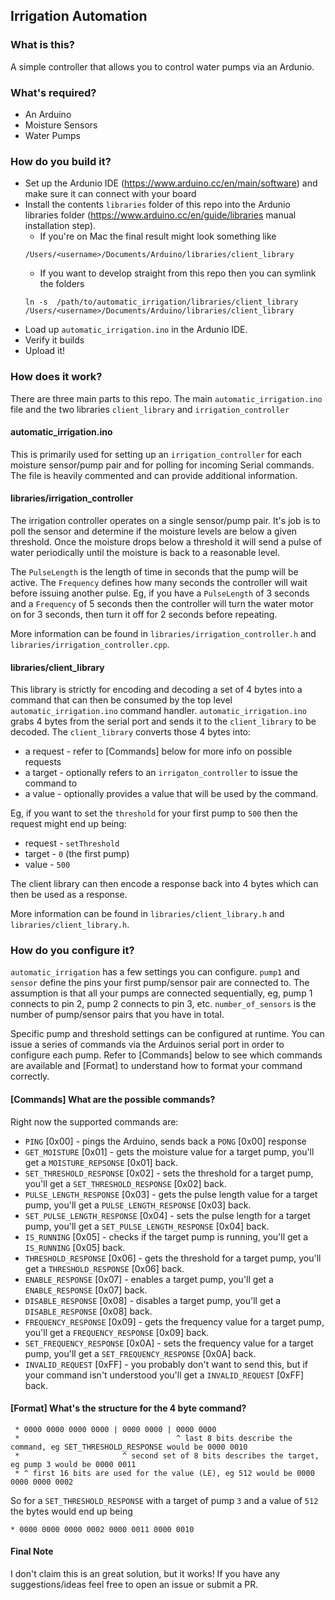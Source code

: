 ## Irrigation Automation

### What is this? 
A simple controller that allows you to control water pumps via 
an Ardunio. 

### What's required? 

- An Arduino
- Moisture Sensors
- Water Pumps 


### How do you build it? 

- Set up the Ardunio IDE (https://www.arduino.cc/en/main/software) and make sure
it can connect with your board 
- Install the contents `libraries` folder of this repo into the Ardunio libraries 
folder (https://www.arduino.cc/en/guide/libraries manual installation step). 
    - If you're on Mac the final result might look something like 
    ```
  /Users/<username>/Documents/Arduino/libraries/client_library
    ```
    - If you want to develop straight from this repo then you can symlink 
    the folders 
    ```
    ln -s  /path/to/automatic_irrigation/libraries/client_library /Users/<username>/Documents/Arduino/libraries/client_library
    ```
- Load up `automatic_irrigation.ino` in the Ardunio IDE.
- Verify it builds
- Upload it!

### How does it work?
There are three main parts to this repo. The main `automatic_irrigation.ino` file and the 
two libraries `client_library` and `irrigation_controller`

#### automatic_irrigation.ino
This is primarily used for setting up an `irrigation_controller` for each moisture sensor/pump pair 
and for polling for incoming Serial commands. The file is heavily commented and can provide additional information.

#### libraries/irrigation_controller
The irrigation controller operates on a single sensor/pump pair. It's job is to poll the sensor and determine
if the moisture levels are below a given threshold. Once the moisture drops below a threshold it will send a 
pulse of water periodically until the moisture is back to a reasonable level. 

The `PulseLength` is the length of time in seconds that the pump will be active. The `Frequency` defines
how many seconds the controller will wait before issuing another pulse. Eg, if you have a `PulseLength` of 3 seconds
and a `Frequency` of 5 seconds then the controller will turn the water motor on for 3 seconds, then turn it off for 
2 seconds before repeating. 

More information can be found in `libraries/irrigation_controller.h` and `libraries/irrigation_controller.cpp`. 

#### libraries/client_library
This library is strictly for encoding and decoding a set of 4 bytes into a command that can then be consumed by the 
top level `automatic_irrigation.ino` command handler. `automatic_irrigation.ino` grabs 4 bytes from the serial port 
and sends it to the `client_library` to be decoded. The `client_library` converts those 4 bytes into:
- a request - refer to [Commands] below for more info on possible requests
- a target - optionally refers to an `irrigaton_controller` to issue the command to
- a value - optionally provides a value that will be used by the command. 

Eg, if you want to set the `threshold` for your first pump to `500` then the request might end up being: 
- request - `setThreshold`
- target - `0` (the first pump)
- value - `500`

The client library can then encode a response back into 4 bytes which can then be used as a response.

More information can be found in `libraries/client_library.h` and `libraries/client_library.h`.

### How do you configure it?
`automatic_irrigation` has a few settings you can configure. `pump1` and `sensor` define the pins your first pump/sensor 
pair are connected to. The assumption is that all your pumps are connected sequentially, eg, pump 1 connects to pin 2, 
pump 2 connects to pin 3, etc. `number_of_sensors` is the number of pump/sensor pairs that you have in total.

Specific pump and threshold settings can be configured at runtime. You can issue a series of commands via the Arduinos serial
port in order to configure each pump. Refer to [Commands] below to see which commands are available and [Format] to understand
how to format your command correctly.


#### [Commands] What are the possible commands? 
Right now the supported commands are: 
- `PING` [0x00] - pings the Arduino, sends back a `PONG` [0x00] response 
- `GET_MOISTURE` [0x01] - gets the moisture value for a target pump, you'll get a `MOISTURE_REPSONSE` [0x01] back. 
- `SET_THRESHOLD_RESPONSE` [0x02] - sets the threshold for a target pump, you'll get a `SET_THRESHOLD_RESPONSE` [0x02] back. 
- `PULSE_LENGTH_RESPONSE` [0x03] - gets the pulse length value for a target pump, you'll get a `PULSE_LENGTH_RESPONSE` [0x03] back. 
- `SET_PULSE_LENGTH_RESPONSE` [0x04] - sets the pulse length for a target pump, you'll get a `SET_PULSE_LENGTH_RESPONSE` [0x04] back. 
- `IS_RUNNING` [0x05] - checks if the target pump is running, you'll get a `IS_RUNNING` [0x05] back.
- `THRESHOLD_RESPONSE` [0x06] - gets the threshold for a target pump, you'll get a `THRESHOLD_RESPONSE` [0x06] back.
- `ENABLE_RESPONSE` [0x07] - enables a target pump, you'll get a `ENABLE_RESPONSE` [0x07] back.
- `DISABLE_RESPONSE` [0x08] - disables a target pump, you'll get a `DISABLE_RESPONSE` [0x08] back.
- `FREQUENCY_RESPONSE` [0x09] - gets the frequency value for a target pump, you'll get a `FREQUENCY_RESPONSE` [0x09] back.
- `SET_FREQUENCY_RESPONSE` [0x0A] - sets the frequency value for a target pump, you'll get a `SET_FREQUENCY_RESPONSE` [0x0A] back.
- `INVALID_REQUEST` [0xFF] - you probably don't want to send this, but if your command isn't understood you'll get a `INVALID_REQUEST` [0xFF] back. 

#### [Format] What's the structure for the 4 byte command?
```
 * 0000 0000 0000 0000 | 0000 0000 | 0000 0000
 *                                   ^ last 8 bits describe the command, eg SET_THRESHOLD_RESPONSE would be 0000 0010
 *                       ^ second set of 8 bits describes the target, eg pump 3 would be 0000 0011
 * ^ first 16 bits are used for the value (LE), eg 512 would be 0000 0000 0000 0002 
```

So for a `SET_THRESHOLD_RESPONSE` with a target of pump `3` and a value of `512` the bytes would end up being 
```
* 0000 0000 0000 0002 0000 0011 0000 0010
```

#### Final Note
I don't claim this is an great solution, but it works! If you have any suggestions/ideas feel free to open an issue
or submit a PR. 
